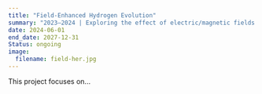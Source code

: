 ```yaml
---
title: "Field-Enhanced Hydrogen Evolution"
summary: "2023–2024 | Exploring the effect of electric/magnetic fields on HER."
date: 2024-06-01
end_date: 2027-12-31
Status: ongoing
image:
  filename: field-her.jpg
---
```

This project focuses on...
